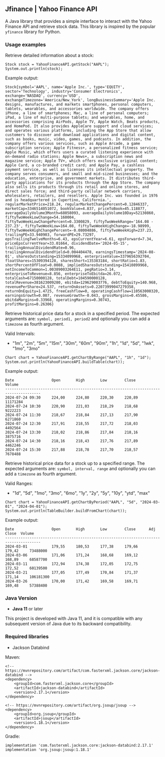 ## Jfinance | Yahoo Finance API

A Java library that provides a simple interface to interact with the Yahoo Finance API and retrieve stock data. This library is inspired by the popular `yfinance` library for Python.


### Usage examples

Retrieve detailed information about a stock:

```
Stock stock = YahooFinanceAPI.getStock("AAPL");
System.out.println(stock);
```
Example output:
```
Stock{symbol='AAPL', name='Apple Inc.', type='EQUITY', sector='Technology', industry='Consumer Electronics', exchange='NASDAQ', currency='USD', exchangeTimezone='America/New_York', longBusinessSummary='Apple Inc. designs, manufactures, and markets smartphones, personal computers, tablets, wearables, and accessories worldwide. The company offers iPhone, a line of smartphones; Mac, a line of personal computers; iPad, a line of multi-purpose tablets; and wearables, home, and accessories comprising AirPods, Apple TV, Apple Watch, Beats products, and HomePod. It also provides AppleCare support and cloud services; and operates various platforms, including the App Store that allow customers to discover and download applications and digital content, such as books, music, video, games, and podcasts. In addition, the company offers various services, such as Apple Arcade, a game subscription service; Apple Fitness+, a personalized fitness service; Apple Music, which offers users a curated listening experience with on-demand radio stations; Apple News+, a subscription news and magazine service; Apple TV+, which offers exclusive original content; Apple Card, a co-branded credit card; and Apple Pay, a cashless payment service, as well as licenses its intellectual property. The company serves consumers, and small and mid-sized businesses; and the education, enterprise, and government markets. It distributes third-party applications for its products through the App Store. The company also sells its products through its retail and online stores, and direct sales force; and third-party cellular network carriers, wholesalers, retailers, and resellers. Apple Inc. was founded in 1976 and is headquartered in Cupertino, California.', regularMarketPrice=218.24, regularMarketChangePercent=0.12846337, marketCap=3346514051072, bookValue=4.837, priceToBook=45.118877, averageDailyVolume3Month=68058093, averageDailyVolume10Day=52130860, fiftyTwoWeekLowChange=54.160004, fiftyTwoWeekLowChangePercent=0.3300829, fiftyTwoWeekRange='164.08 - 237.23', fiftyTwoWeekLow=164.08, fiftyTwoWeekHighChange=-18.98999, fiftyTwoWeekHighChangePercent=-0.08004886, fiftyTwoWeekHigh=237.23, trailingPE=33.940903, forwardPE=29.73297, epsTrailingTwelveMonths=6.43, epsCurrentYear=6.61, epsForward=7.34, priceEpsCurrentYear=33.01664, dividendDate='2024-05-15', trailingAnnualDividendRate=0.96, trailingAnnualDividendYield=0.004404478, earningsTimestamp='2024-08-01', sharesOutstanding=15334099968, enterpriseValue=3379656392704, floatShares=15309394128, sharesShort=135383184, shortRatio=1.83, shortPercentOfFloat=0.0088, impliedSharesOutstanding=15410899968, netIncomeToCommon=1.00389003264E11, pegRatio=3.14, enterpriseToRevenue=8.856, enterpriseToEbitda=26.072, totalCash=67150000128, totalDebt=104590000128, totalRevenue=381623009280, ebitda=129629003776, debtToEquity=140.968, revenuePerShare=24.537, returnOnAssets=0.22073999047279358, returnOnEquity=1.4725, freeCashflow=0, operatingCashflow=110563000320, earningsGrowth=0.007, revenueGrowth=-0.043, grossMargins=0.45586, ebitdaMargins=0.33968, operatingMargins=0.30743, profitMargins=0.26306}
```
Retrieve historical price data for a stock in a specified period. The expected arguments are:
`symbol, period1, period2` and optionally you can add a `timezone` as fourth argument.

Valid Intervals:
- "1m", "2m", "5m", "15m", "30m", "60m", "90m", "1h", "1d", "5d", "1wk", "1mo", "3mo"

```
Chart chart = YahooFinanceAPI.getChartByRange("AAPL", "1h", "1d");
System.out.println(YahooFinanceAPI.buildTable(chart));
```
Example output:
```
Date                 Open       High       Low        Close      Volume    
--------------------------------------------------------------------------------------
2024-07-24 09:30     224,00     224,80     220,30     220,89     11171284  
2024-07-24 10:30     220,90     221,03     218,29     218,68     9222223   
2024-07-24 11:30     218,67     218,84     217,13     217,90     6271860   
2024-07-24 12:30     217,91     218,55     217,72     218,03     4492564   
2024-07-24 13:30     218,02     218,86     217,84     218,16     3875716   
2024-07-24 14:30     218,16     218,43     217,76     217,89     4462246   
2024-07-24 15:30     217,88     218,78     217,70     218,57     7678488   
```

Retrieve historical price data for a stock up to a specified range. The expected arguments are:
`symbol, interval, range` and optionally you can add a `timezone` as fourth argument.

Valid Ranges:
- "1d", "5d", "1mo", "3mo", "6mo", "1y", "2y", "5y", "10y", "ytd", "max"

```
Chart chart = YahooFinanceAPI.getChartByPeriod("AAPL", "5d", "2024-03-01", "2024-04-01");
System.out.println(TableBuilder.buildFromChart(chart));
```
Example output:
```
Date                 Open       High       Low        Close      Adj Close  Volume    
--------------------------------------------------------------------------------------
2024-03-01           179,55     180,53     177,38     179,66     179,42     73488000  
2024-03-06           171,06     171,24     168,68     169,12     168,89     68587700  
2024-03-11           172,94     174,38     172,05     172,75     172,52     60139500  
2024-03-21           177,05     177,49     170,84     171,37     171,14     106181300 
2024-03-26           170,00     171,42     169,58     169,71     169,48     57388400  
```


### Java Version

- **Java 11** or later

This project is developed with Java 11, and it is compatible with any subsequent version of Java due to its backward compatibility.


### Required libraries

- Jackson Databind

Maven:
```
<!-- https://mvnrepository.com/artifact/com.fasterxml.jackson.core/jackson-databind -->
<dependency>
    <groupId>com.fasterxml.jackson.core</groupId>
    <artifactId>jackson-databind</artifactId>
    <version>2.17.1</version>
</dependency>

<!-- https://mvnrepository.com/artifact/org.jsoup/jsoup -->
<dependency>
    <groupId>org.jsoup</groupId>
    <artifactId>jsoup</artifactId>
    <version>1.18.1</version>
</dependency>
```
Gradle:
```
implementation 'com.fasterxml.jackson.core:jackson-databind:2.17.1'
implementation 'org.jsoup:jsoup:1.18.1'
```